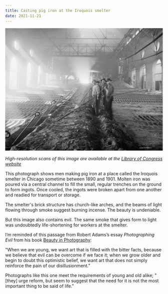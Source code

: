 ```yaml
---
title: Casting pig iron at the Iroquois smelter
date: 2021-11-21
---
```


![Pig iron smelter](blog/casting-pig-iron-at-the-iroquois-smelter/pig-iron.jpg)

_High-resolution scans of this image are available at the [Library of Congress website](https://www.loc.gov/resource/det.4a08071/)_

This photograph shows men making pig iron at a place called the Iroquois smelter in Chicago sometime between 1890 and 1901. Molten iron was poured via a central channel to fill the small, regular trenches on the ground to form ingots. Once cooled, the ingots were broken apart from one another and readied for transport or storage.

The smelter's brick structure has church-like arches, and the beams of light flowing through smoke suggest burning incense. The beauty is undeniable.

But this image also contains evil. The same smoke that gives form to light was undoubtedly life-shortening for workers at the smelter.

I’m reminded of this passage from Robert Adams’s essay _Photographing Evil_ from his book [Beauty in Photography](https://aperture.org/books/beauty-in-photography/):

<p class="quote">
"When we are young, we want art that is filled with the bitter facts, because we believe that evil can be overcome if we face it; when we grow older and begin to doubt this optimistic belief, we want art that does not simply reinforce the pain of our disillusionment.”
</p>

Photographs like this one meet the requirements of young and old alike; "[they] urge reform, but seem to suggest that the need for it is not the most important thing to be said of life."

